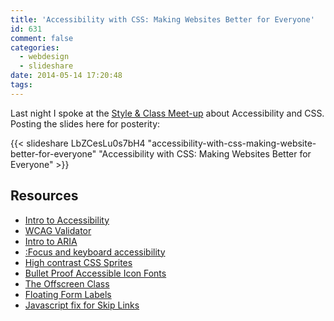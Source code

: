 ```yaml
---
title: 'Accessibility with CSS: Making Websites Better for Everyone'
id: 631
comment: false
categories:
  - webdesign
  - slideshare
date: 2014-05-14 17:20:48
tags:
---
```


Last night I spoke at the [Style & Class Meet-up](http://www.meetup.com/styleandclass/) about Accessibility and CSS. Posting the slides here for posterity:

{{< slideshare LbZCesLu0s7bH4 "accessibility-with-css-making-website-better-for-everyone" "Accessibility with CSS: Making Websites Better for Everyone" >}}

## Resources

* [Intro to Accessibility](http://webaim.org)
* [WCAG Validator](http://wave.webaim.org)
* [Intro to ARIA](http://alistapart.com/article/the-accessibility-of-wai-aria)
* [:Focus and keyboard accessibility](http://24ways.org/2009/dont-lose-your-focus/)
* [High contrast CSS Sprites](http://blog.paciellogroup.com/2010/01/high-contrast-proof-css-sprites)
* [Bullet Proof Accessible Icon Fonts](http://filamentgroup.com/lab/bulletproof_icon_fonts.html)
* [The Offscreen Class](http://snook.ca/archives/html_and_css/hiding-content-for-accessibility)
* [Floating Form Labels](http://snook.ca/archives/html_and_css/floated-label-pattern-css)
* [Javascript fix for Skip Links](http://www.nczonline.net/blog/2013/01/15/fixing-skip-to-content-links)
